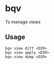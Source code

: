 # bqv
To manage views

## Usage
```
bqv view diff <DIR>
bqv view apply <DIR>
bqv view dump <DIR>
```
